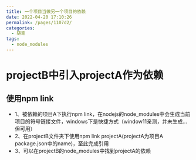 ```yaml
---
title: 一个项目当做另一个项目的依赖
date: 2022-04-20 17:10:26
permalink: /pages/1107d2/
categories:
  - 随笔
tags:
  - node_modules
---
```

# projectB中引入projectA作为依赖
## 使用npm link

* 1、被依赖的项目A下执行npm link，在nodejs的node_modules中会生成当前项目的符号链接文件，windows下是快捷方式（window11亲测，并未生成...但可用）
* 2、在projectB文件夹下使用npm link projectA(projectA为项目A package.json中的name)，至此完成引用
* 3、可以在projectB的node_modules中找到projectA的依赖
